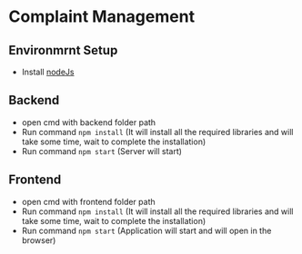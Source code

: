 # Complaint Management

## Environmrnt Setup
- Install [nodeJs](https://nodejs.org/en/)

## Backend

- open cmd with backend folder path
- Run command `npm install` (It will install all the required libraries and will take some time, wait to complete the installation)
- Run command `npm start` (Server will start)

## Frontend

- open cmd with frontend folder path
- Run command `npm install` (It will install all the required libraries and will take some time, wait to complete the installation)
- Run command `npm start` (Application will start and will open in the browser)
